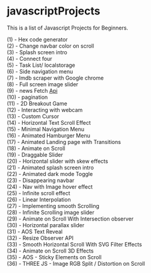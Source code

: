 # javascriptProjects

This is a list of Javascript Projects for Beginners. 

(1) - Hex code generator
<br>
(2) - Change navbar color on scroll
<br>
(3) - Splash screen intro
<br>
(4) - Connect four
<br>
(5) - Task List/ localstorage
<br>
(6) - Side navigation menu
<br>
(7) - Imdb scraper with Google chrome
<br>
(8) - Full screen image slider
<br>
(9) - news Fetch [Api](https://newsapi.org)
<br>
(10) - pagination
<br>
(11) - 2D Breakout Game
<br>
(12) - Interacting with webcam
<br>
(13) - Custom Cursor
<br>
(14) - Horizontal Text Scroll Effect
<br>
(15) - Minimal Navigation Menu
<br>
(16) - Animated Hamburger Menu
<br>
(17) - Animated Landing page with Transitions
<br>
(18) - Animate on Scroll
<br>
(19) - Draggable Slider
<br>
(20) - Horizontal slider with skew effects
<br>
(21) - Animated splash screen intro
<br>
(22) - Animated dark mode Toggle
<br>
(23) - Disappearing navbar
<br>
(24) - Nav with Image hover effect
<br>
(25) - Infinite scroll effect
<br>
(26) - Linear Interpolation
<br>
(27) - Implementing smooth Scrolling
<br>
(28) - Infinite Scrolling image slider
<br>
(29) - Animate on Scroll With Intersection observer
<br>
(30) - Horizontal parallax slider
<br>
(31) - AOS Text Reveal
<br>
(32) - Resize Observer API
<br>
(33) - Smooth Horizontal Scroll With SVG Filter Effects
<br>
(34) - Animate on Scroll 3D Effects
<br>
(35) - AOS - Sticky Elements on Scroll
<br>
(36) - THREE JS - Image RGB Split / Distortion on Scroll




